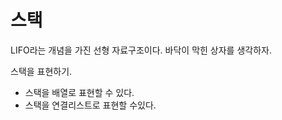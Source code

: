 # 스택

LIFO라는 개념을 가진 선형 자료구조이다. 바닥이 막힌 상자를 생각하자.

스택을 표현하기.

- 스택을 배열로 표현할 수 있다.
- 스택을 연결리스트로 표현할 수있다.
